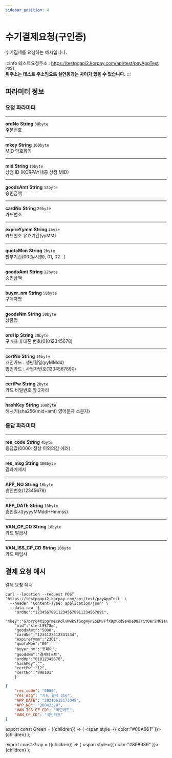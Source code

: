 ```yaml
---
sidebar_position: 4
---
```


# 수기결제요청(구인증)

수기결제를 요청하는 예시입니다.

:::info
테스트요청주소 : https://testpgapi2.korpay.com/api/test/payAppTest <Green>`POST`</Green> <br/>
**위주소는 테스트 주소임으로 실연동과는 차이가 있을 수 있습니다.**
:::
## 파라미터 정보


### 요청 파라미터
---
**ordNo** <Green>**String**</Green> <Gray>`30byte`</Gray><br/>
주문번호

---
**mkey** <Green>**String**</Green> <Gray>`100byte`</Gray><br/>
MID 암호화키

---
**mid** <Green>**String**</Green> <Gray>`10byte`</Gray><br/>
상점 ID (KORPAY제공 상점 MID)

---
**goodsAmt** <Green>**String**</Green> <Gray>`12byte`</Gray><br/>
승인금액

---
**cardNo** <Green>**String**</Green> <Gray>`20byte`</Gray><br/>
카드번호

---
**expireYymm** <Green>**String**</Green> <Gray>`4byte`</Gray><br/>
카드번호 유효기간(yyMM)

---
**quotaMon** <Green>**String**</Green> <Gray>`2byte`</Gray><br/>
할부기간(00(일시불), 01, 02...)

---
**goodsAmt**  <Green>**String**</Green> <Gray>`12byte`</Gray><br/>
승인금액

---
**buyer_nm** <Green>**String**</Green> <Gray>`50byte`</Gray><br/>
구매자명

---
**goodsNm** <Green>**String**</Green> <Gray>`50byte`</Gray><br/>
상품명

---
**ordHp** <Green>**String**</Green> <Gray>`20byte`</Gray><br/>
구매자 휴대폰 번호(01012345678)

---
**certNo** <Green>**String**</Green> <Gray>`10byte`</Gray><br/>
개인카드 : 생년월일(yyMMdd)<br/>
법인카드 : 사업자번호(1234567890)

---
**certPw** <Green>**String**</Green> <Gray>`2byte`</Gray><br/>
카드 비밀번호 앞 2자리

---
**hashKey** <Green>**String**</Green> <Gray>`100byte`</Gray><br/>
해시키(sha256(mid+amt) 영어문자 소문자)



### 응답 파라미터
---
**res_code** <Green>**String**</Green> <Gray>`4byte`</Gray><br/>
응답값(0000: 정상 이외의값 에러)

---
**res_msg** <Green>**String**</Green> <Gray>`100byte`</Gray><br/>
결과메세지

---
**APP_NO** <Green>**String**</Green> <Gray>`16byte`</Gray><br/>
승인번호(12345678)

---
**APP_DATE** <Green>**String**</Green> <Gray>`10byte`</Gray><br/>
승인일시(yyyyMMddHHmmss)

---
**VAN_CP_CD** <Green>**String**</Green> <Gray>`10byte`</Gray><br/>
카드 발급사

---
**VAN_ISS_CP_CD** <Green>**String**</Green> <Gray>`10byte`</Gray><br/>
카드 매입사


## 결제 요청 예시

결제 요청 예시

```shell title="요청예시"
curl --location --request POST 'https://testpgapi2.korpay.com/api/test/payAppTest' \
  --header 'Content-Type: application/json' \
  --data-raw '{
    "ordNo":"123456789112345678911234567891",
    "mkey":"G/pYro4XipgrmecKdlvWwkSfGcg4ynESEMvFfX9pKRdSe4DeD8Zrit0erZM61aXZkiplylpIuEkvLYhbRPDPhA==",
    "mid":"ktest5578m",
    "goodsAmt":"5000",
    "cardNo":"1234123412341234",
    "expireYymm":"2301",
    "quotaMon":"00",
    "buyer_nm":"코페이",
    "goodsNm":"결제테스트",
    "ordHp":"01012345678",
    "hashKey":"",
    "certPw":"12",
    "certNo":"990101"
    }'
```


```json title="응답예시"
{
    "res_code": "0000",
    "res_msg": "카드 결제 성공",
    "APP_DATE": "20210615173045",
    "APP_NO": "30042320",
    "VAN_ISS_CP_CD": "국민카드",
    "VAN_CP_CD": "국민카드"
}
```

export const Green = ({children}) => (
<span
style={{
color:"#00A661"
}}>
{children}
</span>
);

export const Gray = ({children}) => (
<span
style={{
color:"#898989"
}}>
{children}
</span>
);
